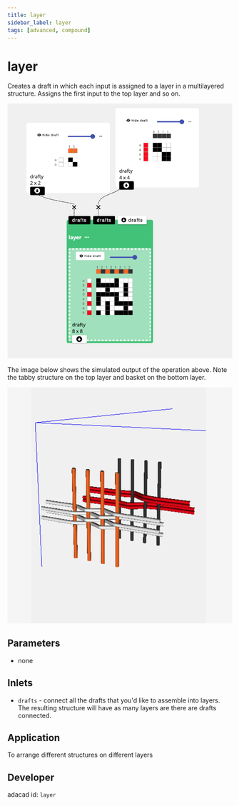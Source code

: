 ```yaml
---
title: layer
sidebar_label: layer
tags: [advanced, compound]
---
```

# layer
Creates a draft in which each input is assigned to a layer in a multilayered structure. Assigns the first input to the top layer and so on.

![file](./img/layer.png)

The image below shows the simulated output of the operation above. Note the tabby structure on the top layer and basket on the bottom layer. 

![file](./img/layer_extra.png)

## Parameters
- none

## Inlets
- `drafts` - connect all the drafts that you'd like to assemble into layers. The resulting structure will have as many layers are there are drafts connected. 

## Application
To arrange different structures on different layers

## Developer
adacad id: `layer`
